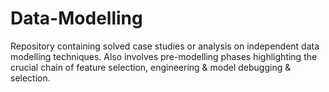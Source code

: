 # Data-Modelling
Repository containing solved case studies or analysis on independent data modelling techniques. Also involves pre-modelling phases highlighting the crucial chain of feature selection, engineering & model debugging & selection.
